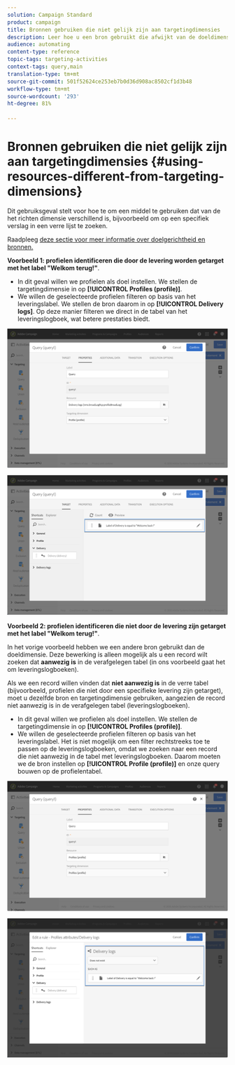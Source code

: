 ```yaml
---
solution: Campaign Standard
product: campaign
title: Bronnen gebruiken die niet gelijk zijn aan targetingdimensies
description: Leer hoe u een bron gebruikt die afwijkt van de doeldimensie.
audience: automating
content-type: reference
topic-tags: targeting-activities
context-tags: query,main
translation-type: tm+mt
source-git-commit: 501f52624ce253eb7b0d36d908ac8502cf1d3b48
workflow-type: tm+mt
source-wordcount: '293'
ht-degree: 81%

---
```



# Bronnen gebruiken die niet gelijk zijn aan targetingdimensies {#using-resources-different-from-targeting-dimensions}

Dit gebruiksgeval stelt voor hoe te om een middel te gebruiken dat van de het richten dimensie verschillend is, bijvoorbeeld om op een specifiek verslag in een verre lijst te zoeken.

Raadpleeg [deze sectie voor meer informatie over doelgerichtheid en bronnen.](../../automating/using/query.md#targeting-dimensions-and-resources)

**Voorbeeld 1: profielen identificeren die door de levering worden getarget met het label &quot;Welkom terug!&quot;**.

* In dit geval willen we profielen als doel instellen. We stellen de targetingdimensie in op **[!UICONTROL Profiles (profile)]**.
* We willen de geselecteerde profielen filteren op basis van het leveringslabel. We stellen de bron daarom in op **[!UICONTROL Delivery logs]**. Op deze manier filteren we direct in de tabel van het leveringslogboek, wat betere prestaties biedt.

![](assets/targeting_dimension6.png)

![](assets/targeting_dimension7.png)

**Voorbeeld 2: profielen identificeren die niet door de levering zijn getarget met het label &quot;Welkom terug!&quot;**.

In het vorige voorbeeld hebben we een andere bron gebruikt dan de doeldimensie. Deze bewerking is alleen mogelijk als u een record wilt zoeken dat **aanwezig is** in de verafgelegen tabel (in ons voorbeeld gaat het om leveringslogboeken).

Als we een record willen vinden dat **niet aanwezig is** in de verre tabel (bijvoorbeeld, profielen die niet door een specifieke levering zijn getarget), moet u dezelfde bron en targetingdimensie gebruiken, aangezien de record niet aanwezig is in de verafgelegen tabel (leveringslogboeken).

* In dit geval willen we profielen als doel instellen. We stellen de targetingdimensie in op **[!UICONTROL Profiles (profile)]**.
* We willen de geselecteerde profielen filteren op basis van het leveringslabel. Het is niet mogelijk om een filter rechtstreeks toe te passen op de leveringslogboeken, omdat we zoeken naar een record die niet aanwezig in de tabel met leveringslogboeken. Daarom moeten we de bron instellen op **[!UICONTROL Profile (profile)]** en onze query bouwen op de profielentabel.

![](assets/targeting_dimension8.png)

![](assets/targeting_dimension9.png)
